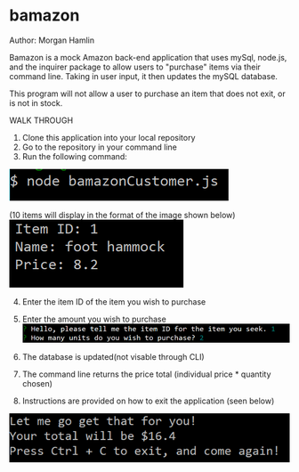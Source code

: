 # bamazon
Author: Morgan Hamlin

Bamazon is a mock Amazon back-end application that uses mySql, node.js, and the inquirer package to allow users to "purchase" items via their command line. Taking in user input, it then updates the mySQL database.

This program will not allow a user to purchase an item that does not exit, or is not in stock. 

WALK THROUGH 

1. Clone this application into your local repository
2. Go to the repository in your command line
3. Run the following command:

![Run Application Command](/images/runApplication.png)

(10 items will display in the format of the image shown below)
![Item Information](/images/itemInfo.png)

4. Enter the item ID of the item you wish to purchase
5. Enter the amount you wish to purchase 
![Questions](/images/itemQuestions.png)


6. The database is updated(not visable through CLI)
7. The command line returns the price total (individual price * quantity chosen)
8. Instructions are provided on how to exit the application (seen below) 

![Exit](/images/signOff.png)